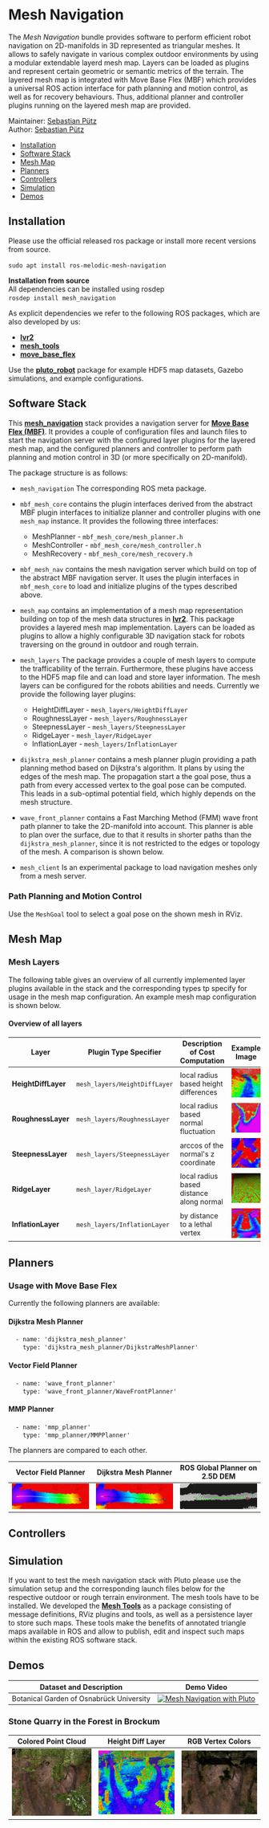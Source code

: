 # Mesh Navigation

The *Mesh Navigation* bundle provides software to perform efficient robot navigation on 2D-manifolds in 3D represented 
as triangular meshes. It allows to safely navigate in various complex outdoor environments by using a modular extendable
layerd mesh map. Layers can be loaded as plugins and represent certain geometric or semantic metrics of the terrain.
The layered mesh map is integrated with Move Base Flex (MBF) which provides a universal ROS action interface for path
planning and motion control, as well as for recovery behaviours. Thus, additional planner and controller plugins running
on the layered mesh map are provided.

Maintainer: [Sebastian Pütz](mailto:spuetz@uos.de)  
Author: [Sebastian Pütz](mailto:spuetz@uos.de)


* [Installation](#installation)
* [Software Stack](#mesh-navigation-stack)
* [Mesh Map](#mesh-map)
* [Planners](#planners)
* [Controllers](#controllers)
* [Simulation](#simulation)
* [Demos](#demos)


## Installation

Please use the official released ros package or install more recent versions from source.  

`sudo apt install ros-melodic-mesh-navigation`

**Installation from source**  
All dependencies can be installed using rosdep  
`rosdep install mesh_navigation`

As explicit dependencies we refer to the following ROS packages, which are also developed by us:
* **[lvr2](https://github.com/uos/lvr2)**
* **[mesh_tools](https://github.com/uos/mesh_tools/)**
* **[move_base_flex](https://github.com/magazino/move_base_flex/)**

Use the **[pluto_robot](https://github.com/uos/pluto_robot)** package for example HDF5 map datasets, Gazebo simulations, and example configurations.

## Software Stack
This **[mesh_navigation](https://github.com/uos/mesh_navigation)** stack provides a navigation server for 
**[Move Base Flex (MBF)](https://github.com/magazino/move_base_flex)**. It provides a couple of configuration files and launch 
files to start the navigation server with the configured layer plugins for the layered mesh map, and the configured
planners and controller to perform path planning and motion control in 3D (or more specifically on 2D-manifold). 

The package structure is as follows:

- `mesh_navigation` The corresponding ROS meta package.

- `mbf_mesh_core` contains the plugin interfaces derived from the abstract MBF plugin interfaces to initialize 
  planner and controller plugins with one `mesh_map` instance. It provides the following three interfaces:
  
  - MeshPlanner - `mbf_mesh_core/mesh_planner.h`
  - MeshController - `mbf_mesh_core/mesh_controller.h`
  - MeshRecovery - `mbf_mesh_core/mesh_recovery.h`

- `mbf_mesh_nav` contains the mesh navigation server which build on top of the abstract MBF navigation server.
  It uses the plugin interfaces in `mbf_mesh_core` to load and initialize plugins of the types described above.

- `mesh_map` contains an implementation of a mesh map representation building on top of the mesh data structures
  in **[lvr2](https://github.com/uos/lvr2)**. This package provides a layered mesh map implementation. Layers can be 
  loaded as plugins to allow a highly configurable 3D navigation stack for robots traversing on the ground in outdoor
  and rough terrain.
- `mesh_layers` The package provides a couple of mesh layers to compute the trafficability of the terrain. 
  Furthermore, these plugins have access to the HDF5 map file and can load and store layer information. 
  The mesh layers can be configured for the robots abilities and needs. Currently we provide the following layer plugins:
  - HeightDiffLayer - `mesh_layers/HeightDiffLayer`
  - RoughnessLayer - `mesh_layers/RoughnessLayer`
  - SteepnessLayer - `mesh_layers/SteepnessLayer`
  - RidgeLayer - `mesh_layer/RidgeLayer`
  - InflationLayer - `mesh_layers/InflationLayer`

- `dijkstra_mesh_planner` contains a mesh planner plugin providing a path planning method based on Dijkstra's algorithm.
  It plans by using the edges of the mesh map. The propagation start a the goal pose, thus a path from every accessed 
  vertex to the goal pose can be computed. This leads in a sub-optimal potential field, which highly depends on the mesh 
  structure.

- `wave_front_planner` contains a Fast Marching Method (FMM) wave front path planner to take the 2D-manifold into account.
  This planner is able to plan over the surface, due to that it results in shorter paths than the `dijkstra_mesh_planner`,
  since it is not restricted to the edges or topology of the mesh. A comparison is shown below.

- `mesh_client` Is an experimental package to load navigation meshes only from a mesh server.


### Path Planning and Motion Control
Use the `MeshGoal` tool to select a goal pose on the shown mesh in RViz. 

## Mesh Map

### Mesh Layers
The following table gives an overview of all currently implemented layer plugins available in the stack and the 
corresponding types tp specify for usage in the mesh map configuration. An example mesh map configuration is shown
below.

#### Overview of all layers

| Layer                | Plugin Type Specifier           | Description of Cost Computation          |  Example Image                                                                           |
|----------------------|---------------------------------|------------------------------------------|------------------------------------------------------------------------------------------|
| **HeightDiffLayer**  | `mesh_layers/HeightDiffLayer`   | local radius based height differences    |  ![HeightDiffLayer](docs/images/costlayers/height_diff.jpg?raw=true "Height Diff Layer") |
| **RoughnessLayer**   | `mesh_layers/RoughnessLayer`    | local radius based normal fluctuation    |  ![RoughnessLayer](docs/images/costlayers/roughness.jpg?raw=true "Roughness Layer")      | 
| **SteepnessLayer**   | `mesh_layers/SteepnessLayer`    | arccos of the normal's z coordinate      |  ![SteepnessLayer](docs/images/costlayers/steepness.jpg?raw=true "Steepness Layer")      |
| **RidgeLayer**       | `mesh_layer/RidgeLayer`         | local radius based distance along normal |  ![RidgeLayer](docs/images/costlayers/ridge.jpg?raw=true "RidgeLayer")                   |
| **InflationLayer**   | `mesh_layers/InflationLayer`    | by distance to a lethal vertex           |  ![InflationLayer](docs/images/costlayers/inflation.jpg?raw=true "Inflation Layer")      |

## Planners

### Usage with Move Base Flex
Currently the following planners are available:
#### Dijkstra Mesh Planner
```
  - name: 'dijkstra_mesh_planner'
    type: 'dijkstra_mesh_planner/DijkstraMeshPlanner'
```
#### Vector Field Planner
```
  - name: 'wave_front_planner'
    type: 'wave_front_planner/WaveFrontPlanner'
```
#### MMP Planner
```
  - name: 'mmp_planner'
    type: 'mmp_planner/MMPPlanner'
```
The planners are compared to each other.

| Vector Field Planner |  Dijkstra Mesh Planner | ROS Global Planner on 2.5D DEM |
|----------------------|------------------------|--------------------------------|
|![VectorFieldPlanner](docs/images/stone_quarry/fmm_pot.jpg?raw=true "Vector Field Planner") | ![DijkstraMeshPlanner](docs/images/stone_quarry/dijkstra_pot.jpg?raw=true "Dijkstra Mesh Planner") | ![2D-DEM-Planner](docs/images/stone_quarry/dem_side.jpg?raw=true "2D DEM Planner") |

## Controllers

## Simulation
If you want to test the mesh navigation stack with Pluto please use the simulation setup and the corresponding launch
files below for the respective outdoor or rough terrain environment. The mesh tools have to be installed.
We developed the **[Mesh Tools](https://github.com/uos/mesh_tools)** as a package consisting of message definitions, RViz plugins and tools, as well as a
persistence layer to store such maps. These tools make the benefits of annotated triangle maps available in ROS and
allow to publish, edit and inspect such maps within the existing ROS software stack.

## Demos
| Dataset and Description                  | Demo Video                            |
|------------------------------------------|---------------------------------------| 
| Botanical Garden of Osnabrück University | [![Mesh Navigation with Pluto](http://img.youtube.com/vi/qAUWTiqdBM4/0.jpg)](http://www.youtube.com/watch?v=qAUWTiqdBM4)|

### Stone Quarry in the Forest in Brockum
| Colored Point Cloud | Height Diff Layer | RGB Vertex Colors |
|---------------------|-------------------|-------------------|
|![StoneQuarryPointCLoud](docs/images/stone_quarry/cloud.png?raw=true "Stone Quarry Point Cloud")|![StoneQuarryHeightDiff](docs/images/stone_quarry/height_diff.jpg?raw=true "Stone Quarry Height Diff")|![StoneQuarryVertexColors](docs/images/stone_quarry/mesh_rgb.jpg?raw=true "Stone Quarry Vertex Colors")|


